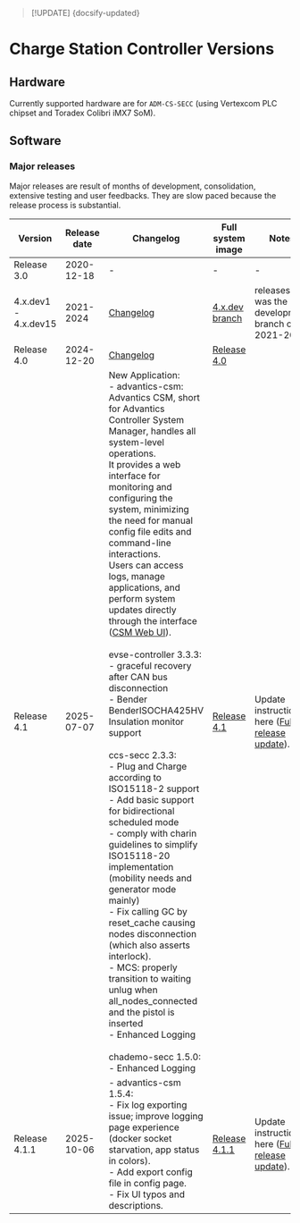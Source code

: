 > [!UPDATE] {docsify-updated}
# Charge Station Controller Versions

## Hardware

Currently supported hardware are for `ADM-CS-SECC` (using Vertexcom PLC chipset and Toradex Colibri iMX7 SoM).

## Software

### Major releases

Major releases are result of months of development, consolidation, extensive testing and user feedbacks.
They are slow paced because the release process is substantial.

<div class="small-table compact-table">

| Version | Release date | Changelog | Full system image | Notes |
|---------|--------------|-----------|-------------------|-------|
| Release 3.0           | 2020-12-18 | - | - | - |
| 4.x.dev1 - 4.x.dev15 | 2021-2024  | [Changelog](https://www.notion.so/EVSE-Migration-from-3-x-to-4-0-7526d289f055493db054452cbbfeb98f?pvs=4#4c68cd39adaf4465a34b912686f97dd2)  | [4.x.dev branch](https://www.notion.so/EVSE-Migration-from-3-x-to-4-0-7526d289f055493db054452cbbfeb98f) | releases 4.x was the development branch of 2021-2024|
| Release 4.0           | 2024-12-20 | [Changelog](https://www.notion.so/evse-4-0-dev15-18a424f0ef998087863bfd83360cc6c2) | [Release 4.0](https://www.notion.so/evse-4-0-dev15-18a424f0ef998087863bfd83360cc6c2) | |
| Release 4.1 | 2025-07-07 | New Application:<br/>- advantics-csm: Advantics CSM, short for Advantics Controller System Manager, handles all system-level operations.<br/>It provides a web interface for monitoring and configuring the system, minimizing the need for manual config file edits and command-line interactions.<br/>Users can access logs, manage applications, and perform system updates directly through the interface ([CSM Web UI](https://advantics.github.io/documentation/#/charge-controllers/advantics_os/csm-web-ui)).<br/><br/>evse-controller 3.3.3:<br/>- graceful recovery after CAN bus disconnection<br/>- Bender BenderISOCHA425HV Insulation monitor support<br/><br/>ccs-secc 2.3.3:<br/>- Plug and Charge according to ISO15118-2 support<br/>- Add basic support for bidirectional scheduled mode<br/>- comply with charin guidelines to simplify ISO15118-20 implementation (mobility needs and generator mode mainly)<br/>- Fix calling GC by reset_cache causing nodes disconnection (which also asserts interlock).<br/>- MCS: properly transition to waiting unlug when all_nodes_connected and the pistol is inserted<br/>- Enhanced Logging<br/><br/>chademo-secc 1.5.0:<br/>- Enhanced Logging | [Release 4.1](https://drive.google.com/file/d/1ewuEgluU2LCU00oVsK9CbdyYwer9T8wB/view?usp=drive_link) | Update instructions here ([Full release update](charge-controllers/sys3_update.md#full-release-update)). |
| Release 4.1.1 | 2025-10-06 | - advantics-csm 1.5.4:<br/>- Fix log exporting issue; improve logging page experience (docker socket starvation, app status in colors).<br/>- Add export config file in config page.<br/>- Fix UI typos and descriptions. | [Release 4.1.1](https://drive.google.com/uc?export=download&id=1mBCwU_lgQI7f7dWBv-10lnNPL-nmP4gf) | Update instructions here ([Full release update](charge-controllers/sys3_update.md#full-release-update)). |


</div>
